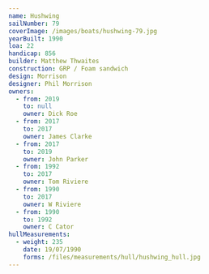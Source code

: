 ```yaml
---
name: Hushwing
sailNumber: 79
coverImage: /images/boats/hushwing-79.jpg
yearBuilt: 1990
loa: 22
handicap: 856
builder: Matthew Thwaites
construction: GRP / Foam sandwich
design: Morrison
designer: Phil Morrison
owners:
  - from: 2019
    to: null
    owner: Dick Roe
  - from: 2017
    to: 2017
    owner: James Clarke
  - from: 2017
    to: 2019
    owner: John Parker
  - from: 1992
    to: 2017
    owner: Tom Riviere
  - from: 1990
    to: 2017
    owner: W Riviere
  - from: 1990
    to: 1992
    owner: C Cator
hullMeasurements:
  - weight: 235
    date: 19/07/1990
    forms: /files/measurements/hull/hushwing_hull.jpg
---
```

